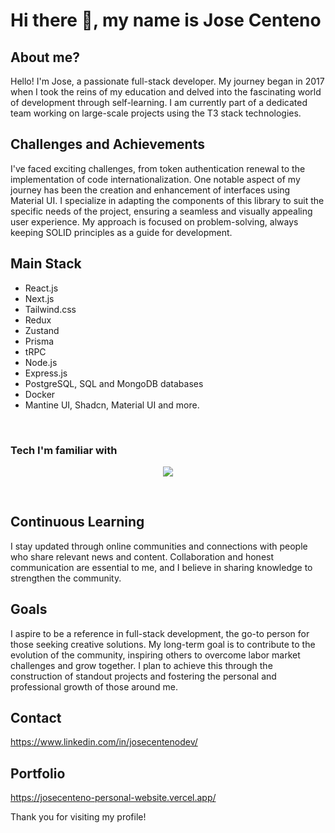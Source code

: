 # Hi there 👋, my name is Jose Centeno
## About me?
Hello! I'm Jose, a passionate full-stack developer. My journey began in 2017 when I took the reins of my education and delved into the fascinating world of development through self-learning.
I am currently part of a dedicated team working on large-scale projects using the T3 stack technologies.

## Challenges and Achievements
I've faced exciting challenges, from token authentication renewal to the implementation of code internationalization. One notable aspect of my journey has been the creation and enhancement of interfaces using Material UI. I specialize in adapting the components of this library to suit the specific needs of the project, ensuring a seamless and visually appealing user experience. My approach is focused on problem-solving, always keeping SOLID principles as a guide for development.

## Main Stack
- React.js
- Next.js
- Tailwind.css
- Redux
- Zustand
- Prisma
- tRPC
- Node.js
- Express.js
- PostgreSQL, SQL and MongoDB databases
- Docker
- Mantine UI, Shadcn, Material UI and more.
<br/>

### Tech I'm familiar with

<p align="center">
  <a href="https://skillicons.dev">
    <img src="https://skillicons.dev/icons?i=css,express,firebase,git,github,graphql,html,js,jest,materialui,mongodb,mysql,nextjs,postgres,postman,react,redux,tailwind,ts,vscode" />
  </a>
</p>
<br/>

## Continuous Learning
I stay updated through online communities and connections with people who share relevant news and content. Collaboration and honest communication are essential to me, and I believe in sharing knowledge to strengthen the community.

## Goals
I aspire to be a reference in full-stack development, the go-to person for those seeking creative solutions. My long-term goal is to contribute to the evolution of the community, inspiring others to overcome labor market challenges and grow together. I plan to achieve this through the construction of standout projects and fostering the personal and professional growth of those around me.

## Contact
https://www.linkedin.com/in/josecentenodev/ 

## Portfolio
https://josecenteno-personal-website.vercel.app/

Thank you for visiting my profile! 
